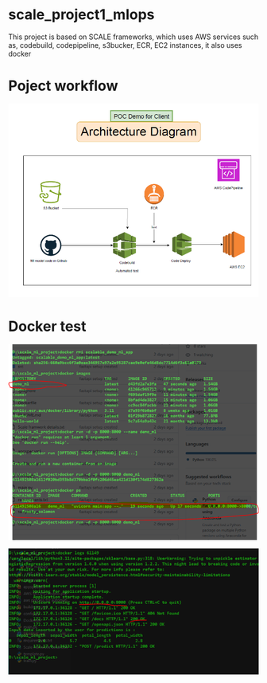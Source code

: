 # scale_project1_mlops


This project is based on SCALE frameworks, which uses AWS services such as, codebuild, codepipeline, s3bucker, ECR, EC2 instances, it also uses docker


# Poject workflow

![Alt text](https://github.com/shubhamchau222/scale_project1_mlops/blob/main/Images/scale_ml_project_flow.PNG)

# Docker test
![dockertest](Images/dockertests.PNG)

![dockertest](Images/docker_test2.PNG)


